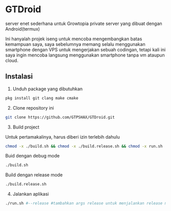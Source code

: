 # GTDroid
server enet sederhana untuk Growtopia private server yang dibuat dengan Android(termux)

Ini hanyalah projek iseng untuk mencoba mengembangkan batas kemampuan saya, saya sebelumnya memang selalu menggunakan smartphone dengan VPS untuk mengerjakan sebuah codingan, tetapi kali ini saya ingin mencoba langsung menggunakan smartphone tanpa vm ataupun cloud.

## Instalasi
1. Unduh package yang dibutuhkan
```bash
pkg install git clang make cmake
```
2. Clone repository ini
```bash
git clone https://github.com/GTPSHAX/GTDroid.git
```
3. Build project

Untuk pertamakalinya, harus diberi izin terlebih dahulu
```bash
chmod -x ./build.sh && chmod -x ./build.release.sh && chmod -x run.sh
```
Buid dengan debug mode
```bash
./build.sh
```
Build dengan release mode
```bash
./build.release.sh
```
4. Jalankan aplikasi
```bash
./run.sh #--release #tambahkan args release untuk menjalankan release mode
```
